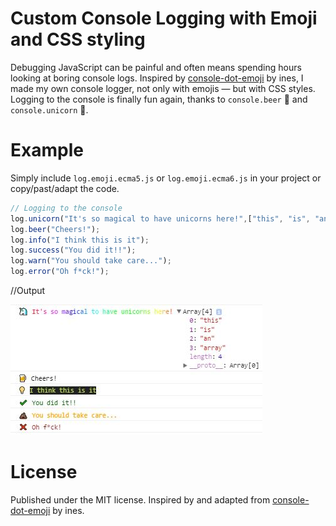 # Custom Console Logging with Emoji and CSS styling

Debugging JavaScript can be painful and often means spending hours looking at boring console logs. Inspired by [console-dot-emoji](https://github.com/ines/console-dot-emoji) by ines, I made my own console logger, not only with emojis &mdash; but with CSS styles. Logging to the console is finally fun again, thanks to `console.beer` :beer: and `console.unicorn` 🦄.


# Example

Simply include `log.emoji.ecma5.js` or `log.emoji.ecma6.js` in your project or copy/past/adapt the code.

```javascript
// Logging to the console
log.unicorn("It's so magical to have unicorns here!",["this", "is", "an", "array"]);
log.beer("Cheers!");
log.info("I think this is it");
log.success("You did it!!");
log.warn("You should take care...");
log.error("Oh f*ck!");
```
//Output

![Preview](./unicorn.JPG)

# License
Published under the MIT license.
Inspired by and adapted from [console-dot-emoji](https://github.com/ines/console-dot-emoji) by ines.
